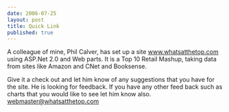 ```yaml
---
date: 2006-07-25
layout: post
title: Quick Link
published: true
---
```

A colleague of mine, Phil Calver, has set up a site <a href="http://www.whatsatthetop.com">www.whatsatthetop.com</a> using ASP.Net 2.0 and Web parts.  It is a Top 10 Retail Mashup, taking data from sites like Amazon and CNet and Booksense.<p />Give it a check out and let him know of any suggestions that you have for the site.  He is looking for feedback.  If you have any other feed back such as charts that you would like to see let him know also.  <a href="mailto:webmaster@whatsatthetop.com">webmaster@whatsatthetop.com</a><div class="blogger-post-footer"><img class="posterous_download_image" src="https://blogger.googleusercontent.com/tracker/8109338-115383468667308500?l=www.kinlan.co.uk%2Findex.html" height="1" alt="" width="1" /></div>


